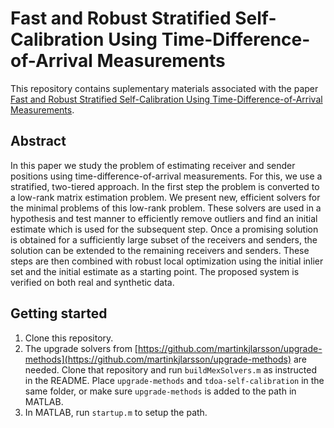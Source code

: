 # Fast and Robust Stratified Self-Calibration Using Time-Difference-of-Arrival Measurements
This repository contains suplementary materials associated with the paper [Fast and Robust Stratified Self-Calibration Using Time-Difference-of-Arrival Measurements](https://ieeexplore.ieee.org/abstract/document/9414309).

## Abstract
In this paper we study the problem of estimating receiver and sender positions using time-difference-of-arrival measurements. For this, we use a stratified, two-tiered approach. In the first step the problem is converted to a low-rank matrix estimation problem. We present new, efficient solvers for the minimal problems of this low-rank problem. These solvers are used in a hypothesis and test manner to efficiently remove outliers and find an initial estimate which is used for the subsequent step. Once a promising solution is obtained for a sufficiently large subset of the receivers and senders, the solution can be extended to the remaining receivers and senders. These steps are then combined with robust local optimization using the initial inlier set and the initial estimate as a starting point. The proposed system is verified on both real and synthetic data.

## Getting started
1. Clone this repository.
2. The upgrade solvers from [https://github.com/martinkjlarsson/upgrade-methods](https://github.com/martinkjlarsson/upgrade-methods) are needed. Clone that repository and run `buildMexSolvers.m` as instructed in the README. Place `upgrade-methods` and `tdoa-self-calibration` in the same folder, or make sure `upgrade-methods` is added to the path in MATLAB.
3. In MATLAB, run `startup.m` to setup the path.
